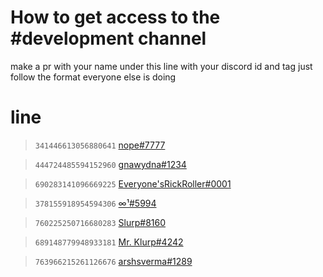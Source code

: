 # How to get access to the #development channel
make a pr with your name under this line with your discord id and tag
just follow the format everyone else is doing

# line
> `341446613056880641` [nope#7777](https://github.com/nopeless)

> `444724485594152960` [gnawydna#1234](https://github.com/gnawydna)

> `690283141096669225` [Everyone'sRickRoller#0001](https://github.com/rickastley1)

> `378155918954594306` [∞¹#5994](https://github.com/turtleStew)

> `760225250716680283` [Slurp#8160](https://github.com/Shlurp)

> `689148779948933181` [Mr. Klurp#4242](https://github.com/Mr-Klurp)

> `763966215261126676` [arshsverma#1289](https://github.com/arshsverma)
